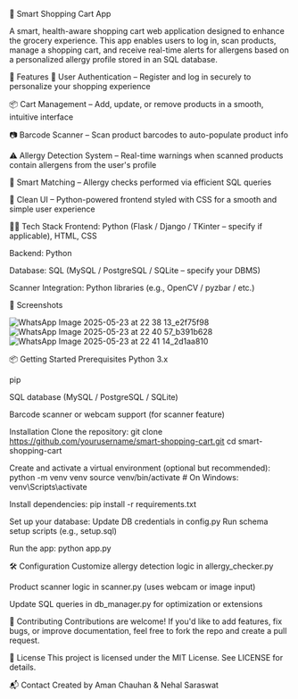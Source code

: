 🛒 Smart Shopping Cart App


A smart, health-aware shopping cart web application designed to enhance the grocery experience. This app enables users to log in, scan products, manage a shopping cart, and receive real-time alerts for allergens based on a personalized allergy profile stored in an SQL database.

🚀 Features
🔐 User Authentication – Register and log in securely to personalize your shopping experience

📦 Cart Management – Add, update, or remove products in a smooth, intuitive interface

📷 Barcode Scanner – Scan product barcodes to auto-populate product info

⚠️ Allergy Detection System – Real-time warnings when scanned products contain allergens from the user's profile

🧠 Smart Matching – Allergy checks performed via efficient SQL queries

🎯 Clean UI – Python-powered frontend styled with CSS for a smooth and simple user experience

🧑‍💻 Tech Stack
Frontend: Python (Flask / Django / TKinter – specify if applicable), HTML, CSS

Backend: Python

Database: SQL (MySQL / PostgreSQL / SQLite – specify your DBMS)

Scanner Integration: Python libraries (e.g., OpenCV / pyzbar / etc.)

📸 Screenshots

![WhatsApp Image 2025-05-23 at 22 38 13_e2f75f98](https://github.com/user-attachments/assets/53f14520-c75a-487a-8ac3-aa3f7c423976)
![WhatsApp Image 2025-05-23 at 22 40 57_b391b628](https://github.com/user-attachments/assets/de69d67b-8870-4854-8ab0-68ed6d0e0b70)
![WhatsApp Image 2025-05-23 at 22 41 14_2d1aa810](https://github.com/user-attachments/assets/7f2c6696-5c8e-49a4-9c5e-a60fbbc6e134)

📦 Getting Started
Prerequisites
Python 3.x

pip

SQL database (MySQL / PostgreSQL / SQLite)

Barcode scanner or webcam support (for scanner feature)

Installation
Clone the repository:
git clone https://github.com/yourusername/smart-shopping-cart.git
cd smart-shopping-cart

Create and activate a virtual environment (optional but recommended):
python -m venv venv
source venv/bin/activate  # On Windows: venv\Scripts\activate

Install dependencies:
pip install -r requirements.txt

Set up your database:
Update DB credentials in config.py
Run schema setup scripts (e.g., setup.sql)

Run the app:
python app.py


🛠 Configuration
Customize allergy detection logic in allergy_checker.py

Product scanner logic in scanner.py (uses webcam or image input)

Update SQL queries in db_manager.py for optimization or extensions

🤝 Contributing
Contributions are welcome!
If you'd like to add features, fix bugs, or improve documentation, feel free to fork the repo and create a pull request.

📄 License
This project is licensed under the MIT License. See LICENSE for details.

📬 Contact
Created by Aman Chauhan & Nehal Saraswat
